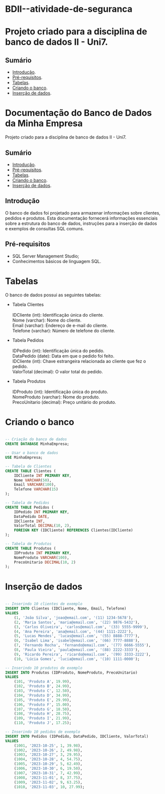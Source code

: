 # BDII--atividade-de-seguranca

# Projeto criado para a disciplina de banco de dados II - Uni7.

## Sumário

- [Introdução](#introdução).
- [Pré-requisitos](#pré-requisitos).
- [Tabelas](#tabelas).
- [Criando o banco](#criando-o-banco).
- [Inserção de dados](#inserção-de-dados).
# Documentação do Banco de Dados da Minha Empresa

Projeto criado para a disciplina de banco de dados II - Uni7.

## Sumário

- [Introdução](#introdução).
- [Pré-requisitos](#pré-requisitos).
- [Tabelas](#tabelas).
- [Criando o banco](#criando-o-banco).
- [Inserção de dados](#inserção-de-dados).
  
## Introdução

O banco de dados foi projetado para armazenar informações sobre clientes, pedidos e produtos. Esta documentação fornecerá informações essenciais sobre a estrutura do banco de dados, instruções para a inserção de dados e exemplos de consultas SQL comuns.

## Pré-requisitos

- SQL Server Management Studio;
- Conhecimentos básicos de linguagem SQL.


# Tabelas
O banco de dados possui as seguintes tabelas:

- Tabela Clientes <br />
  <br /> 
  IDCliente (int): Identificação única do cliente. <br /> 
  Nome (varchar): Nome do cliente.<br /> 
  Email (varchar): Endereço de e-mail do cliente. <br /> 
  Telefone (varchar): Número de telefone do cliente. <br /> 

- Tabela Pedidos<br />
  <br /> 
  IDPedido (int): Identificação única do pedido. <br /> 
  DataPedido (date): Data em que o pedido foi feito. <br /> 
  IDCliente (int): Chave estrangeira relacionada ao cliente que fez o pedido.<br /> 
  ValorTotal (decimal): O valor total do pedido.<br /> 

- Tabela Produtos<br />
  <br /> 
  IDProduto (int): Identificação única do produto.<br /> 
  NomeProduto (varchar): Nome do produto.<br /> 
  PrecoUnitario (decimal): Preço unitário do produto.<br /> 

# Criando o banco

```sql

-- Criação do banco de dados
CREATE DATABASE MinhaEmpresa;

-- Usar o banco de dados
USE MinhaEmpresa;

-- Tabela de Clientes
CREATE TABLE Clientes (
    IDCliente INT PRIMARY KEY,
    Nome VARCHAR(50),
    Email VARCHAR(100),
    Telefone VARCHAR(15)
);

-- Tabela de Pedidos
CREATE TABLE Pedidos (
    IDPedido INT PRIMARY KEY,
    DataPedido DATE,
    IDCliente INT,
    ValorTotal DECIMAL(10, 2),
    FOREIGN KEY (IDCliente) REFERENCES Clientes(IDCliente)
);

-- Tabela de Produtos
CREATE TABLE Produtos (
    IDProduto INT PRIMARY KEY,
    NomeProduto VARCHAR(100),
    PrecoUnitario DECIMAL(10, 2)
);
```

# Inserção de dados

```sql

-- Inserindo 10 clientes de exemplo
INSERT INTO Clientes (IDCliente, Nome, Email, Telefone)
VALUES
    (1, 'João Silva', 'joao@email.com', '(11) 1234-5678'),
    (2, 'Maria Santos', 'maria@email.com', '(22) 9876-5432'),
    (3, 'Carlos Oliveira', 'carlos@email.com', '(33) 5555-9999'),
    (4, 'Ana Pereira', 'ana@email.com', '(44) 1111-2222'),
    (5, 'Lucas Mendes', 'lucas@email.com', '(55) 8888-7777'),
    (6, 'Isabel Lima', 'isabel@email.com', '(66) 7777-8888'),
    (7, 'Fernando Rocha', 'fernando@email.com', '(77) 6666-5555'),
    (8, 'Paula Vieira', 'paula@email.com', '(88) 2222-3333'),
    (9, 'Ricardo Pereira', 'ricardo@email.com', '(99) 3333-2222'),
    (10, 'Lúcia Gomes', 'lucia@email.com', '(10) 1111-0000');

-- Inserindo 10 produtos de exemplo
INSERT INTO Produtos (IDProduto, NomeProduto, PrecoUnitario)
VALUES
    (101, 'Produto A', 19.99),
    (102, 'Produto B', 24.99),
    (103, 'Produto C', 12.50),
    (104, 'Produto D', 34.99),
    (105, 'Produto E', 29.99),
    (106, 'Produto F', 15.00),
    (107, 'Produto G', 18.50),
    (108, 'Produto H', 28.75),
    (109, 'Produto I', 21.99),
    (110, 'Produto J', 17.25);

-- Inserindo 10 pedidos de exemplo
INSERT INTO Pedidos (IDPedido, DataPedido, IDCliente, ValorTotal)
VALUES
    (1001, '2023-10-25', 1, 39.98),
    (1002, '2023-10-26', 2, 49.98),
    (1003, '2023-10-27', 3, 29.95),
    (1004, '2023-10-28', 4, 54.75),
    (1005, '2023-10-29', 5, 62.49),
    (1006, '2023-10-30', 6, 19.50),
    (1007, '2023-10-31', 7, 42.99),
    (1008, '2023-11-01', 8, 37.75),
    (1009, '2023-11-02', 9, 63.25),
    (1010, '2023-11-03', 10, 27.99);


```

